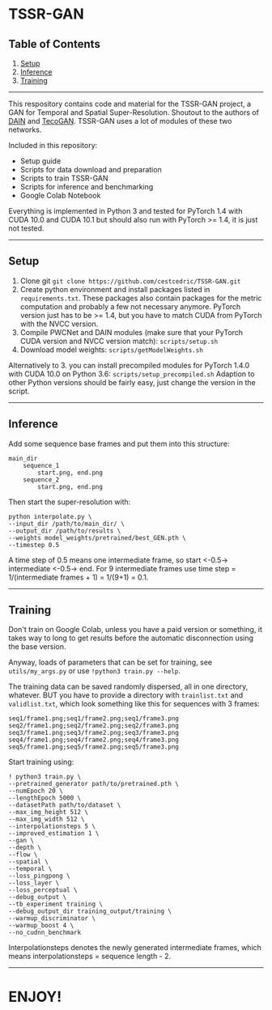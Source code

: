# TSSR-GAN

## Table of Contents

1. [Setup](#Setup)
1. [Inference](#Inference)
1. [Training](#Training)

----

This respository contains code and material for the TSSR-GAN project, a GAN for Temporal and Spatial Super-Resolution.
Shoutout to the authors of [DAIN](https://github.com/baowenbo/DAIN) and [TecoGAN](https://github.com/thunil/TecoGAN).
TSSR-GAN uses a lot of modules of these two networks.

Included in this repository:

- Setup guide
- Scripts for data download and preparation
- Scripts to train TSSR-GAN
- Scripts for inference and benchmarking
- Google Colab Notebook

Everything is implemented in Python 3 and tested for PyTorch 1.4 with CUDA 10.0 and CUDA 10.1 but should also run with PyTorch >= 1.4, it is just not tested.

---
## Setup
1. Clone git `git clone https://github.com/cestcedric/TSSR-GAN.git`
2. Create python environment and install packages listed in `requirements.txt`. These packages also contain packages for the metric computation and probably a few not necessary anymore. PyTorch version just has to be >= 1.4, but you have to match CUDA from PyTorch with the NVCC version.
3. Compile PWCNet and DAIN modules (make sure that your PyTorch CUDA version and NVCC version match): `scripts/setup.sh`
4. Download model weights: `scripts/getModelWeights.sh`

Alternatively to 3. you can install precompiled modules for PyTorch 1.4.0 with CUDA 10.0 on Python 3.6: `scripts/setup_precompiled.sh`
Adaption to other Python versions should be fairly easy, just change the version in the script.

---
## Inference

Add some sequence base frames and put them into this structure:
```
main_dir
    sequence_1
        start.png, end.png
    sequence_2
        start.png, end.png
```

Then start the super-resolution with:
```
python interpolate.py \
--input_dir /path/to/main_dir/ \
--output_dir /path/to/results \
--weights model_weights/pretrained/best_GEN.pth \
--timestep 0.5
```

A time step of 0.5 means one intermediate frame, so start <-0.5-> intermediate <-0.5-> end. For 9 intermediate frames use time step = 1/(intermediate frames + 1) = 1/(9+1) = 0.1.

---


## Training

Don't train on Google Colab, unless you have a paid version or something, it takes way to long to get results before the automatic disconnection using the base version.

Anyway, loads of parameters that can be set for training, see `utils/my_args.py` or use `!python3 train.py --help`.

The training data can be saved randomly dispersed, all in one directory, whatever. BUT you have to provide a directory with `trainlist.txt` and `validlist.txt`, which look something like this for sequences with 3 frames:
```
seq1/frame1.png;seq1/frame2.png;seq1/frame3.png
seq2/frame1.png;seq2/frame2.png;seq2/frame3.png
seq3/frame1.png;seq3/frame2.png;seq3/frame3.png
seq4/frame1.png;seq4/frame2.png;seq4/frame3.png
seq5/frame1.png;seq5/frame2.png;seq5/frame3.png
```

Start training using:
```
! python3 train.py \
--pretrained_generator path/to/pretrained.pth \
--numEpoch 20 \
--lengthEpoch 5000 \
--datasetPath path/to/dataset \
--max_img_height 512 \
--max_img_width 512 \
--interpolationsteps 5 \
--improved_estimation 1 \
--gan \
--depth \
--flow \
--spatial \
--temporal \
--loss_pingpong \
--loss_layer \
--loss_perceptual \
--debug_output \
--tb_experiment training \
--debug_output_dir training_output/training \
--warmup_discriminator \
--warmup_boost 4 \
--no_cudnn_benchmark
```

Interpolationsteps denotes the newly generated intermediate frames, which means interpolationsteps = sequence length - 2.

---

# ENJOY!